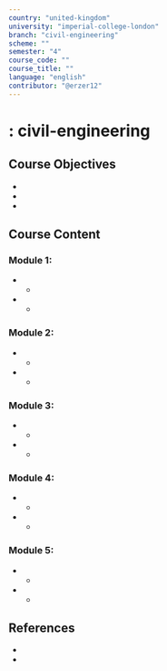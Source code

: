 ```yaml
---
country: "united-kingdom"
university: "imperial-college-london"
branch: "civil-engineering"
scheme: ""
semester: "4"
course_code: ""
course_title: ""
language: "english"
contributor: "@erzer12"
---
```

# : civil-engineering

## Course Objectives
* 
* 
* 

## Course Content
### Module 1: 
* 
  - 
* 
  - 

### Module 2: 
* 
  - 
* 
  - 

### Module 3: 
* 
  - 
* 
  - 

### Module 4: 
* 
  - 
* 
  - 

### Module 5: 
* 
  - 
* 
  - 

## References
* 
* 

